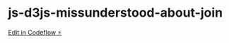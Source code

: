 # js-d3js-missunderstood-about-join

[Edit in Codeflow ⚡️](https://stackblitz.com/~/github.com/ackuser/js-d3js-missunderstood-about-join)
